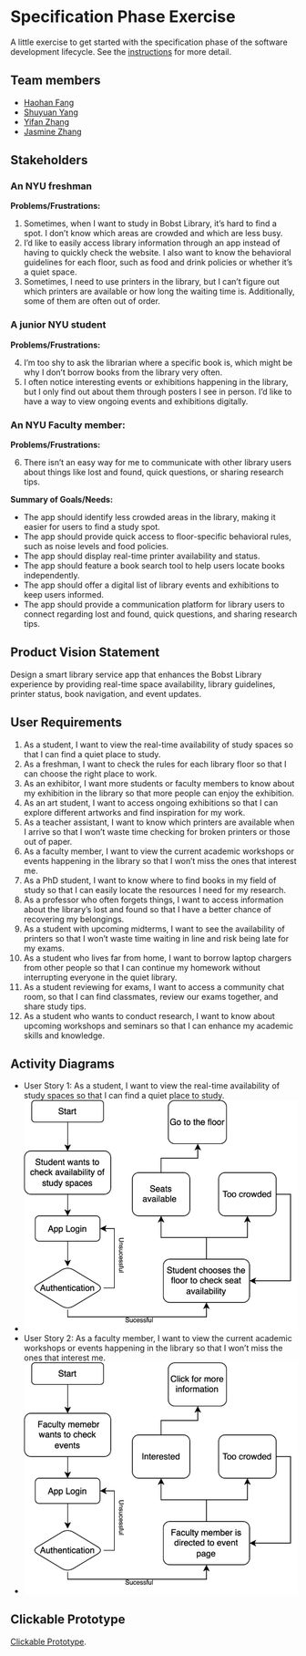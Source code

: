 # Specification Phase Exercise

A little exercise to get started with the specification phase of the software development lifecycle. See the [instructions](instructions.md) for more detail.

## Team members

- [Haohan Fang](https://github.com/FrankFangH)
- [Shuyuan Yang](https://github.com/shuyuanyyy)
- [Yifan Zhang](https://github.com/YifanZZZZZZ)
- [Jasmine Zhang](https://github.com/Jasminezhang666666)

## Stakeholders

### An NYU freshman 
**Problems/Frustrations:**  

1. Sometimes, when I want to study in Bobst Library, it’s hard to find a spot. I don’t know which areas are crowded and which are less busy.
2. I’d like to easily access library information through an app instead of having to quickly check the website. I also want to know the behavioral guidelines for each floor, such as food and drink policies or whether it’s a quiet space.
3. Sometimes, I need to use printers in the library, but I can’t figure out which printers are available or how long the waiting time is. Additionally, some of them are often out of order.

### A junior NYU student
**Problems/Frustrations:** 

4. I’m too shy to ask the librarian where a specific book is, which might be why I don’t borrow books from the library very often.
5. I often notice interesting events or exhibitions happening in the library, but I only find out about them through posters I see in person. I’d like to have a way to view ongoing events and exhibitions digitally.

### An NYU Faculty member:
**Problems/Frustrations:** 

6. There isn’t an easy way for me to communicate with other library users about things like lost and found, quick questions, or sharing research tips.

**Summary of Goals/Needs:**  
- The app should identify less crowded areas in the library, making it easier for users to find a study spot.
- The app should provide quick access to floor-specific behavioral rules, such as noise levels and food policies.
- The app should display real-time printer availability and status.
- The app should feature a book search tool to help users locate books independently.
- The app should offer a digital list of library events and exhibitions to keep users informed.
- The app should provide a communication platform for library users to connect regarding lost and found, quick questions, and sharing research tips.

## Product Vision Statement

Design a smart library service app that enhances the Bobst Library experience by providing real-time space availability, library guidelines, printer status, book navigation, and event updates.

## User Requirements

1. As a student, I want to view the real-time availability of study spaces so that I can find a quiet place to study.
2. As a freshman, I want to check the rules for each library floor so that I can choose the right place to work.
3. As an exhibitor, I want more students or faculty members to know about my exhibition in the library so that more people can enjoy the exhibition.
4. As an art student, I want to access ongoing exhibitions so that I can explore different artworks and find inspiration for my work.
5. As a teacher assistant, I want to know which printers are available when I arrive so that I won’t waste time checking for broken printers or those out of paper.
6. As a faculty member, I want to view the current academic workshops or events happening in the library so that I won’t miss the ones that interest me.
7. As a PhD student, I want to know where to find books in my field of study so that I can easily locate the resources I need for my research.
8. As a professor who often forgets things, I want to access information about the library’s lost and found so that I have a better chance of recovering my belongings.
9. As a student with upcoming midterms, I want to see the availability of printers so that I won’t waste time waiting in line and risk being late for my exams.
10. As a student who lives far from home, I want to borrow laptop chargers from other people so that I can continue my homework without interrupting everyone in the quiet library.
11. As a student reviewing for exams, I want to access a community chat room, so that I can find classmates, review our exams together, and share study tips. 
12. As a student who wants to conduct research, I want to know about upcoming workshops and seminars so that I can enhance my academic skills and knowledge.


## Activity Diagrams

- User Story 1: As a student, I want to view the real-time availability of study spaces so that I can find a quiet place to study.
- ![Story 1 UML Diagram](./doc/umlStoryFirst.drawio.svg)
- User Story 2: As a faculty member, I want to view the current academic workshops or events happening in the library so that I won’t miss the ones that interest me.
- ![Story 2 UML Diagram](./doc/umlStorySecond.drawio.svg)

## Clickable Prototype

[Clickable Prototype](https://www.figma.com/proto/xTzXNUnGHxfV9fof5eh1Em/project1-lalala?node-id=0-1&t=RIBGTDemNtyh3bxK-1).

